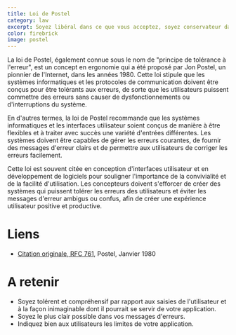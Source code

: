 ```yaml
---
title: Loi de Postel
category: law
excerpt: Soyez libéral dans ce que vous acceptez, soyez conservateur dans ce que vous envoyez.
color: firebrick
image: postel
---
```


La loi de Postel, également connue sous le nom de "principe de tolérance à l'erreur", est un concept en ergonomie qui a été proposé par Jon Postel, un pionnier de l'Internet, dans les années 1980. Cette loi stipule que les systèmes informatiques et les protocoles de communication doivent être conçus pour être tolérants aux erreurs, de sorte que les utilisateurs puissent commettre des erreurs sans causer de dysfonctionnements ou d'interruptions du système.

En d'autres termes, la loi de Postel recommande que les systèmes informatiques et les interfaces utilisateur soient conçus de manière à être flexibles et à traiter avec succès une variété d'entrées différentes. Les systèmes doivent être capables de gérer les erreurs courantes, de fournir des messages d'erreur clairs et de permettre aux utilisateurs de corriger les erreurs facilement.

Cette loi est souvent citée en conception d'interfaces utilisateur et en développement de logiciels pour souligner l'importance de la convivialité et de la facilité d'utilisation. Les concepteurs doivent s'efforcer de créer des systèmes qui puissent tolérer les erreurs des utilisateurs et éviter les messages d'erreur ambigus ou confus, afin de créer une expérience utilisateur positive et productive.

# Liens

- [Citation originale, RFC 761](https://datatracker.ietf.org/doc/html/rfc761#section-2.10), Postel, Janvier 1980

# A retenir

- Soyez tolérent et compréhensif par rapport aux saisies de l'utilisateur et à la façon inimaginable dont il pourrait se servir de votre application.
- Soyez le plus clair possible dans vos messages d'erreurs.
- Indiquez bien aux utilisateurs les limites de votre application.
